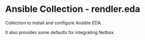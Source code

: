 # Ansible Collection - rendler.eda

Collection to install and configure Ansible EDA.

It also provides some defaults for integrating Netbox.

